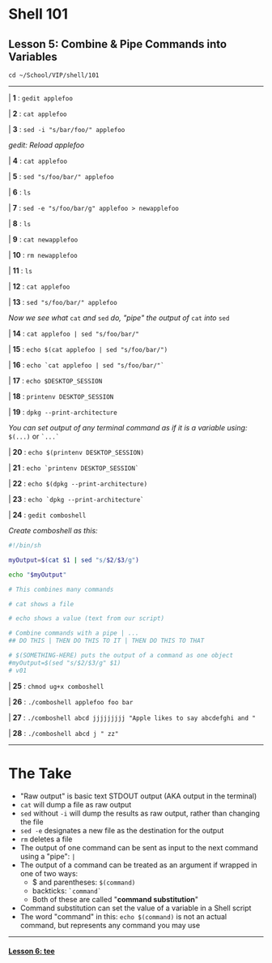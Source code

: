 # Shell 101
## Lesson 5: Combine & Pipe Commands into Variables

`cd ~/School/VIP/shell/101`

___

| **1** : `gedit applefoo`

| **2** : `cat applefoo`

| **3** : `sed -i "s/bar/foo/" applefoo`

*gedit: Reload applefoo*

| **4** : `cat applefoo`

| **5** : `sed "s/foo/bar/" applefoo`

| **6** : `ls`

| **7** : `sed -e "s/foo/bar/g" applefoo > newapplefoo`

| **8** : `ls`

| **9** : `cat newapplefoo`

| **10** : `rm newapplefoo`

| **11** : `ls`

| **12** : `cat applefoo`

| **13** : `sed "s/foo/bar/" applefoo`

*Now we see what* `cat` *and* `sed` *do, "pipe" the output of* `cat` *into* `sed`

| **14** : `cat applefoo | sed "s/foo/bar/"`

| **15** : `echo $(cat applefoo | sed "s/foo/bar/")`

| **16** : `` echo `cat applefoo | sed "s/foo/bar/"` ``

| **17** : `echo $DESKTOP_SESSION`

| **18** : `printenv DESKTOP_SESSION`

| **19** : `dpkg --print-architecture`

*You can set output of any terminal command as if it is a variable using:* `$(...)` or `` `...` ``

| **20** : `echo $(printenv DESKTOP_SESSION)`

| **21** : `` echo `printenv DESKTOP_SESSION` ``

| **22** : `echo $(dpkg --print-architecture)`

| **23** : `` echo `dpkg --print-architecture` ``

| **24** : `gedit comboshell`

*Create comboshell as this:*
```sh
#!/bin/sh

myOutput=$(cat $1 | sed "s/$2/$3/g")

echo "$myOutput"

# This combines many commands

# cat shows a file

# echo shows a value (text from our script)

# Combine commands with a pipe | ...
## DO THIS | THEN DO THIS TO IT | THEN DO THIS TO THAT

# $(SOMETHING-HERE) puts the output of a command as one object
#myOutput=$(sed "s/$2/$3/g" $1)
# v01
```

| **25** : `chmod ug+x comboshell`

| **26** : `./comboshell applefoo foo bar`

| **27** : `./comboshell abcd jjjjjjjjj "Apple likes to say abcdefghi and "`

| **28** : `./comboshell abcd j " zz"`

___

# The Take

- "Raw output" is basic text STDOUT output (AKA output in the terminal)
- `cat` will dump a file as raw output
- `sed` without `-i` will dump the results as raw output, rather than changing the file
- `sed -e` designates a new file as the destination for the output
- `rm` deletes a file
- The output of one command can be sent as input to the next command using a "pipe": `|`
- The output of a command can be treated as an argument if wrapped in one of two ways:
  - $ and parentheses: `$(command)`
  - backticks: ``` `command` ```
  - Both of these are called "**command substitution**"
- Command substitution can set the value of a variable in a Shell script
- The word "command" in this: `echo $(command)` is not an actual command, but represents any command you may use

___

#### [Lesson 6: tee](https://github.com/inkVerb/vip/blob/master/101-shell/Lesson-06.md)
